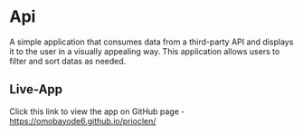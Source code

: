 # Api
A simple application that consumes data from a third-party API and displays it to the user in a visually appealing way. This application allows users to filter and sort datas as needed.

## Live-App
Click this link to view the app on GitHub page - https://omobayode6.github.io/prioclen/
